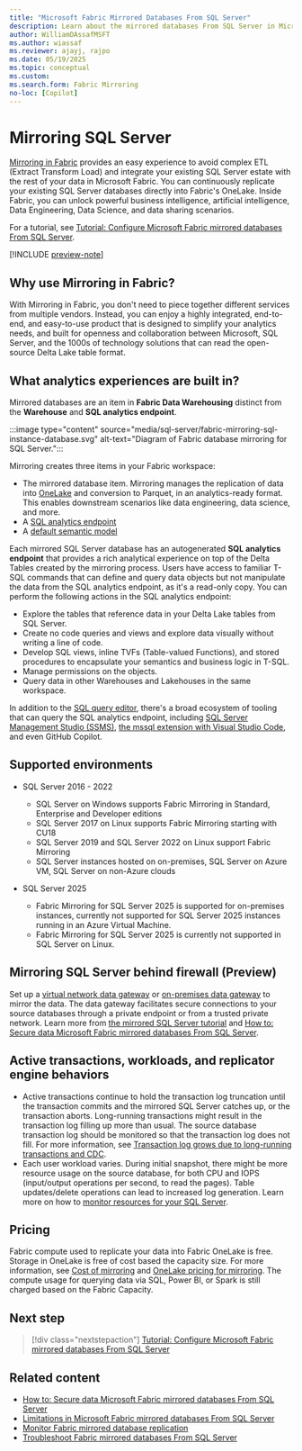 ```yaml
---
title: "Microsoft Fabric Mirrored Databases From SQL Server"
description: Learn about the mirrored databases From SQL Server in Microsoft Fabric.
author: WilliamDAssafMSFT
ms.author: wiassaf
ms.reviewer: ajayj, rajpo
ms.date: 05/19/2025
ms.topic: conceptual
ms.custom:
ms.search.form: Fabric Mirroring
no-loc: [Copilot]
---
```


# Mirroring SQL Server

[Mirroring in Fabric](overview.md) provides an easy experience to avoid complex ETL (Extract Transform Load) and integrate your existing SQL Server estate with the rest of your data in Microsoft Fabric. You can continuously replicate your existing SQL Server databases directly into Fabric's OneLake. Inside Fabric, you can unlock powerful business intelligence, artificial intelligence, Data Engineering, Data Science, and data sharing scenarios.

For a tutorial, see [Tutorial: Configure Microsoft Fabric mirrored databases From SQL Server](sql-server-tutorial.md).

[!INCLUDE [preview-note](../../includes/feature-preview-note.md)]

## Why use Mirroring in Fabric?

With Mirroring in Fabric, you don't need to piece together different services from multiple vendors. Instead, you can enjoy a highly integrated, end-to-end, and easy-to-use product that is designed to simplify your analytics needs, and built for openness and collaboration between Microsoft, SQL Server, and the 1000s of technology solutions that can read the open-source Delta Lake table format.

## What analytics experiences are built in?

Mirrored databases are an item in **Fabric Data Warehousing** distinct from the **Warehouse** and **SQL analytics endpoint**.

:::image type="content" source="media/sql-server/fabric-mirroring-sql-instance-database.svg" alt-text="Diagram of Fabric database mirroring for SQL Server.":::

Mirroring creates three items in your Fabric workspace:

- The mirrored database item. Mirroring manages the replication of data into [OneLake](../../onelake/onelake-overview.md) and conversion to Parquet, in an analytics-ready format. This enables downstream scenarios like data engineering, data science, and more.
- A [SQL analytics endpoint](../../data-warehouse/get-started-lakehouse-sql-analytics-endpoint.md)
- A [default semantic model](../../data-warehouse/semantic-models.md)

Each mirrored SQL Server database has an autogenerated **SQL analytics endpoint** that provides a rich analytical experience on top of the Delta Tables created by the mirroring process. Users have access to familiar T-SQL commands that can define and query data objects but not manipulate the data from the SQL analytics endpoint, as it's a read-only copy. You can perform the following actions in the SQL analytics endpoint:

- Explore the tables that reference data in your Delta Lake tables from SQL Server.
- Create no code queries and views and explore data visually without writing a line of code.
- Develop SQL views, inline TVFs (Table-valued Functions), and stored procedures to encapsulate your semantics and business logic in T-SQL.
- Manage permissions on the objects.
- Query data in other Warehouses and Lakehouses in the same workspace.

In addition to the [SQL query editor](../../data-warehouse/sql-query-editor.md), there's a broad ecosystem of tooling that can query the SQL analytics endpoint, including [SQL Server Management Studio (SSMS)](/sql/ssms/download-sql-server-management-studio-ssms), [the mssql extension with Visual Studio Code](/sql/tools/visual-studio-code/mssql-extensions?view=fabric&preserve-view=true), and even GitHub Copilot. 

## Supported environments

- SQL Server 2016 - 2022 
    - SQL Server on Windows supports Fabric Mirroring in Standard, Enterprise and Developer editions
    - SQL Server 2017 on Linux supports Fabric Mirroring starting with CU18
    - SQL Server 2019 and SQL Server 2022 on Linux support Fabric Mirroring
    - SQL Server instances hosted on on-premises, SQL Server on Azure VM, SQL Server on non-Azure clouds

- SQL Server 2025
    - Fabric Mirroring for SQL Server 2025 is supported for on-premises instances, currently not supported for SQL Server 2025 instances running in an Azure Virtual Machine.
    - Fabric Mirroring for SQL Server 2025 is currently not supported in SQL Server on Linux.


## Mirroring SQL Server behind firewall (Preview)

Set up a [virtual network data gateway](/data-integration/vnet/overview) or [on-premises data gateway](/data-integration/gateway/service-gateway-onprem) to mirror the data. The data gateway facilitates secure connections to your source databases through a private endpoint or from a trusted private network. Learn more from [the mirrored SQL Server tutorial](sql-server-tutorial.md) and [How to: Secure data Microsoft Fabric mirrored databases From SQL Server](sql-server-security.md).

## Active transactions, workloads, and replicator engine behaviors

- Active transactions continue to hold the transaction log truncation until the transaction commits and the mirrored SQL Server catches up, or the transaction aborts. Long-running transactions might result in the transaction log filling up more than usual. The source database transaction log should be monitored so that the transaction log does not fill. For more information, see [Transaction log grows due to long-running transactions and CDC](/troubleshoot/sql/database-engine/replication/monitor-long-running-transactions-and-log-growth).
- Each user workload varies. During initial snapshot, there might be more resource usage on the source database, for both CPU and IOPS (input/output operations per second, to read the pages). Table updates/delete operations can lead to increased log generation. Learn more on how to [monitor resources for your SQL Server](/sql/relational-databases/performance/performance-monitoring-and-tuning-tools?view=sql-server-ver16&preserve-view=true).

## Pricing

Fabric compute used to replicate your data into Fabric OneLake is free. Storage in OneLake is free of cost based the capacity size. For more information, see [Cost of mirroring](overview.md#cost-of-mirroring) and [OneLake pricing for mirroring](https://azure.microsoft.com/pricing/details/microsoft-fabric/). The compute usage for querying data via SQL, Power BI, or Spark is still charged based on the Fabric Capacity. 

## Next step

> [!div class="nextstepaction"]
> [Tutorial: Configure Microsoft Fabric mirrored databases From SQL Server](sql-server-tutorial.md)

## Related content

- [How to: Secure data Microsoft Fabric mirrored databases From SQL Server](sql-server-security.md)
- [Limitations in Microsoft Fabric mirrored databases From SQL Server](sql-server-limitations.md)
- [Monitor Fabric mirrored database replication](monitor.md)
- [Troubleshoot Fabric mirrored databases From SQL Server](sql-server-troubleshoot.md)
